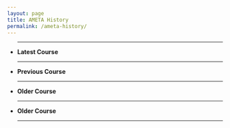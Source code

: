 ```yaml
---
layout: page
title: AMETA History
permalink: /ameta-history/
---
```


<p>
<ul>
<hr>
<li><strong>Latest Course</strong></li>
<hr>
<li><strong>Previous Course</strong></li>
<hr>
<li><strong>Older Course</strong></li>
<hr>
<li><strong>Older Course</strong></li>
<hr>
</ul>
</p>
